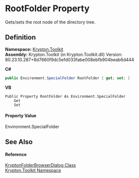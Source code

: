 # RootFolder Property


Gets/sets the root node of the directory tree.



## Definition
**Namespace:** <a href="79d2eac2-21f4-54ff-7552-b20c33c30600.md">Krypton.Toolkit</a>  
**Assembly:** Krypton.Toolkit (in Krypton.Toolkit.dll) Version: 80.23.10.287+8d7660f9dc5efd033fabe008ebfb904beab6d444

**C#**
``` C#
public Environment.SpecialFolder RootFolder { get; set; }
```
**VB**
``` VB
Public Property RootFolder As Environment.SpecialFolder
	Get
	Set
```



#### Property Value
Environment.SpecialFolder

## See Also


#### Reference
<a href="091d634e-b3c0-d1a8-d559-b9d96076eb3c.md">KryptonFolderBrowserDialog Class</a>  
<a href="79d2eac2-21f4-54ff-7552-b20c33c30600.md">Krypton.Toolkit Namespace</a>  
